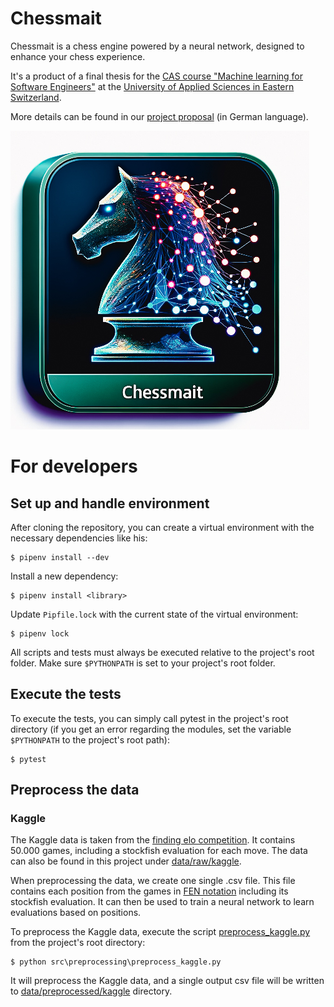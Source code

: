 # Chessmait

Chessmait is a chess engine powered by a neural network, designed to enhance your chess experience.

It's a product of a final thesis for
the [CAS course "Machine learning for Software Engineers"](https://www.ost.ch/de/weiterbildung/weiterbildungsangebot/informatik/data-engineering-machine-intelligence/cas-machine-learning-for-software-engineers)
at the [University of Applied Sciences in Eastern Switzerland](https://www.ost.ch/en/).

More details can be found in our [project proposal](documentation/Projektantrag_ML_Schach.pdf) (in German language).

![](documentation/logo.jpg)

# For developers

## Set up and handle environment

After cloning the repository, you can create a virtual environment with the necessary dependencies like his:

```shell
$ pipenv install --dev
```

Install a new dependency:

```shell
$ pipenv install <library>
```

Update `Pipfile.lock` with the current state of the virtual environment:

```shell
$ pipenv lock
```

All scripts and tests must always be executed relative to the project's root folder. Make sure `$PYTHONPATH` is set to
your project's root folder.

## Execute the tests

To execute the tests, you can simply call pytest in the project's root directory (if you get an error regarding the
modules, set the variable `$PYTHONPATH` to the project's root path):

```shell
$ pytest
```

## Preprocess the data

### Kaggle

The Kaggle data is taken from the [finding elo competition](https://www.kaggle.com/competitions/finding-elo/data). It
contains 50.000 games, including a stockfish evaluation for each move. The data can also be found in this project
under [data/raw/kaggle](data/raw/kaggle).

When preprocessing the data, we create one single .csv file. This file contains each position from the games
in [FEN notation](https://en.wikipedia.org/wiki/Forsyth%E2%80%93Edwards_Notation) including its stockfish evaluation.
It can then be used to train a neural network to learn evaluations based on positions.

To preprocess the Kaggle data, execute the script [preprocess_kaggle.py](src/preprocessing/preprocess_kaggle.py) from
the project's root directory:

```
$ python src\preprocessing\preprocess_kaggle.py
```

It will preprocess the Kaggle data, and a single output csv file will be written
to [data/preprocessed/kaggle](data/preprocessed/kaggle) directory.


